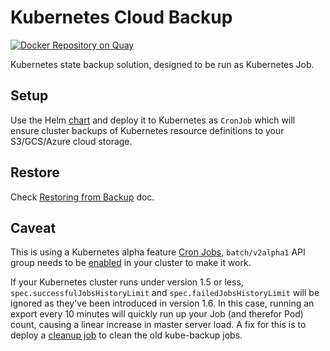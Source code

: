 Kubernetes Cloud Backup
===========

[![Docker Repository on Quay](https://quay.io/repository/stackpoint/spc-state-backup/status "Docker Repository on Quay")](https://quay.io/repository/stackpoint/spc-state-backup)

Kubernetes state backup solution, designed to be run as Kubernetes Job.


Setup
-----
Use the Helm [chart](helm/spc-state-backup) and deploy it to Kubernetes as `CronJob` which will ensure cluster backups of Kubernetes resource definitions to your S3/GCS/Azure cloud storage.


Restore
-------
Check [Restoring from Backup](restore.md) doc.


Caveat
------
This is using a Kubernetes alpha feature [Cron Jobs](https://kubernetes.io/docs/concepts/workloads/controllers/cron-jobs/), `batch/v2alpha1` API group needs to be [enabled](https://kubernetes.io/docs/reference/api-overview/#enabling-api-groups) in your cluster to make it work.

If your Kubernetes cluster runs under version 1.5 or less, `spec.successfulJobsHistoryLimit` and `spec.failedJobsHistoryLimit` will be ignored as they've been introduced in version 1.6. In this case, running an export every 10 minutes will quickly run up your Job (and therefor Pod) count, causing a linear increase in master server load.
A fix for this is to deploy a [cleanup job](job-cleanup.yaml) to clean the old kube-backup jobs.
